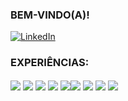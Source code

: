 ### BEM-VINDO(A)!
[![LinkedIn](https://img.shields.io/badge/LinkedIn-0077B5?style=for-the-badge&logo=linkedin&logoColor=white)](https://www.linkedin.com/in/mateus-araujo-75845b259/)


### EXPERIÊNCIAS:
<div style="display: inline_block">
<img align="center"  src="https://img.shields.io/badge/Laravel-FF2D20?style=for-the-badge&logo=laravel&logoColor=white" />
<img align="center"  src="https://img.shields.io/badge/Vue.js-35495E?style=for-the-badge&logo=vue.js&logoColor=4FC08D" />
<img align="center"  src="https://img.shields.io/badge/Flutter-02569B?style=for-the-badge&logo=flutter&logoColor=white" />
<img align="center"  src="https://img.shields.io/badge/PHP-777BB4?style=for-the-badge&logo=php&logoColor=white" />
<img align="center"  src="https://img.shields.io/badge/JavaScript-F7DF1E?style=for-the-badge&logo=javascript&logoColor=black" /><img align="center"  src="https://img.shields.io/badge/Python-3776AB?style=for-the-badge&logo=python&logoColor=white" />
<img align="center"  src="https://img.shields.io/badge/Dart-0175C2?style=for-the-badge&logo=dart&logoColor=white" />
<img align="center"  src="https://img.shields.io/badge/Node.js-43853D?style=for-the-badge&logo=node.js&logoColor=white" />
<img align="center"  src="https://img.shields.io/badge/MySQL-00000F?style=for-the-badge&logo=mysql&logoColor=white" />
</div><br/>

